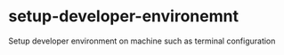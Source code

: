 # setup-developer-environemnt
Setup developer environment on machine such as terminal configuration
